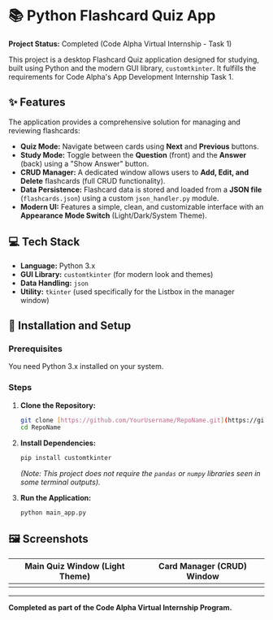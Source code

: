 # 📚 Python Flashcard Quiz App

**Project Status:** Completed (Code Alpha Virtual Internship - Task 1)

This project is a desktop Flashcard Quiz application designed for studying, built using Python and the modern GUI library, `customtkinter`. It fulfills the requirements for Code Alpha's App Development Internship Task 1.

## ✨ Features

The application provides a comprehensive solution for managing and reviewing flashcards:

* **Quiz Mode:** Navigate between cards using **Next** and **Previous** buttons.
* **Study Mode:** Toggle between the **Question** (front) and the **Answer** (back) using a "Show Answer" button.
* **CRUD Manager:** A dedicated window allows users to **Add, Edit, and Delete** flashcards (full CRUD functionality).
* **Data Persistence:** Flashcard data is stored and loaded from a **JSON file** (`flashcards.json`) using a custom `json_handler.py` module.
* **Modern UI:** Features a simple, clean, and customizable interface with an **Appearance Mode Switch** (Light/Dark/System Theme).

## 💻 Tech Stack

* **Language:** Python 3.x
* **GUI Library:** `customtkinter` (for modern look and themes)
* **Data Handling:** `json`
* **Utility:** `tkinter` (used specifically for the Listbox in the manager window)

## 🚀 Installation and Setup

### Prerequisites

You need Python 3.x installed on your system.

### Steps

1.  **Clone the Repository:**
    ```bash
    git clone [https://github.com/YourUsername/RepoName.git](https://github.com/YourUsername/RepoName.git)
    cd RepoName
    ```

2.  **Install Dependencies:**
    ```bash
    pip install customtkinter
    ```
    *(Note: This project does not require the `pandas` or `numpy` libraries seen in some terminal outputs).*

3.  **Run the Application:**
    ```bash
    python main_app.py
    ```

## 🖼️ Screenshots

| Main Quiz Window (Light Theme) | Card Manager (CRUD) Window |
| :---: | :---: |
|  |  |

---
**Completed as part of the Code Alpha Virtual Internship Program.**
